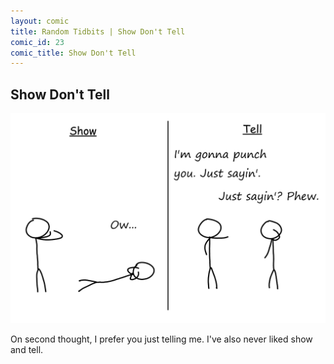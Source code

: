 ```yaml
---
layout: comic
title: Random Tidbits | Show Don't Tell
comic_id: 23
comic_title: Show Don't Tell
---
```


## Show Don't Tell

<img id="img23" src="/assets/images/23.png">

On second thought, I prefer you just telling me. I've also never liked show and tell.
